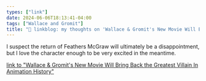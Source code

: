 ```yaml
---
types: ["link"]
date: 2024-06-06T18:13:41-04:00
tags: ["Wallace and Gromit"]
title: "🔗 linkblog: my thoughts on 'Wallace & Gromit's New Movie Will Bring Back the Greatest Villain In Animation History'"
---
```

I suspect the return of Feathers McGraw will ultimately be a disappointment, but I love the character enough to be very excited in the meantime.

[link to "Wallace & Gromit's New Movie Will Bring Back the Greatest Villain In Animation History"](https://gizmodo.com/wallace-and-gromit-netflix-movie-feathers-mcgraw-1851524253)
